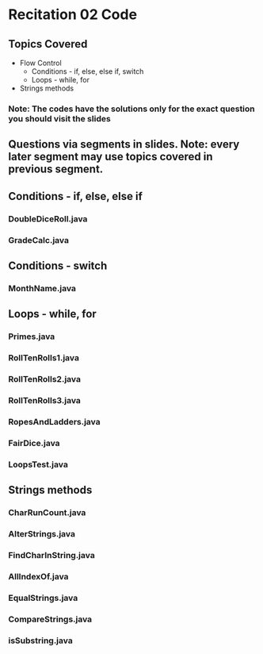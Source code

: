 # Recitation 02 Code
## Topics Covered
- Flow Control
    - Conditions - if, else, else if, switch
    - Loops - while, for
- Strings methods

### Note: The codes have the solutions only for the exact question you should visit the slides

## Questions via segments in slides. Note: every later segment may use topics covered in previous segment. 

## Conditions - if, else, else if
### DoubleDiceRoll.java
### GradeCalc.java

## Conditions - switch
### MonthName.java

## Loops - while, for
### Primes.java
### RollTenRolls1.java
### RollTenRolls2.java
### RollTenRolls3.java
### RopesAndLadders.java
### FairDice.java
### LoopsTest.java

## Strings methods
### CharRunCount.java
### AlterStrings.java
### FindCharInString.java
### AllIndexOf.java
### EqualStrings.java
### CompareStrings.java
### isSubstring.java
